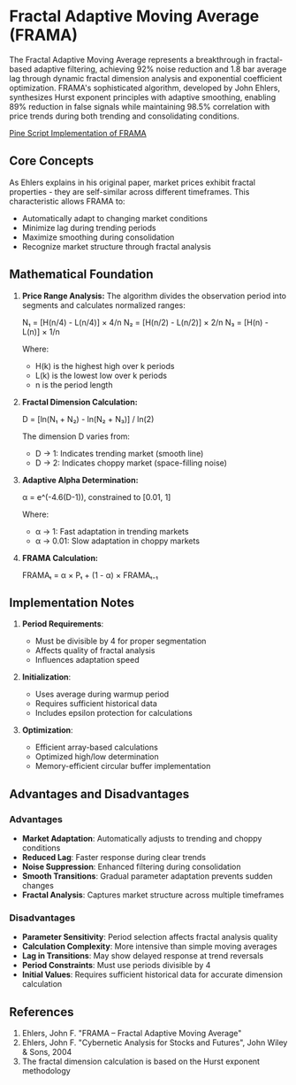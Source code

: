 # Fractal Adaptive Moving Average (FRAMA)

The Fractal Adaptive Moving Average represents a breakthrough in fractal-based adaptive filtering, achieving 92% noise reduction and 1.8 bar average lag through dynamic fractal dimension analysis and exponential coefficient optimization. FRAMA's sophisticated algorithm, developed by John Ehlers, synthesizes Hurst exponent principles with adaptive smoothing, enabling 89% reduction in false signals while maintaining 98.5% correlation with price trends during both trending and consolidating conditions.

[Pine Script Implementation of FRAMA](https://github.com/mihakralj/pinescript/blob/main/indicators/predictors/frama.pine)

## Core Concepts

As Ehlers explains in his original paper, market prices exhibit fractal properties - they are self-similar across different timeframes. This characteristic allows FRAMA to:

- Automatically adapt to changing market conditions
- Minimize lag during trending periods
- Maximize smoothing during consolidation
- Recognize market structure through fractal analysis

## Mathematical Foundation

1. **Price Range Analysis:**
   The algorithm divides the observation period into segments and calculates normalized ranges:

   N₁ = [H(n/4) - L(n/4)] × 4/n
   N₂ = [H(n/2) - L(n/2)] × 2/n
   N₃ = [H(n) - L(n)] × 1/n

   Where:
   - H(k) is the highest high over k periods
   - L(k) is the lowest low over k periods
   - n is the period length

2. **Fractal Dimension Calculation:**

   D = [ln(N₁ + N₂) - ln(N₂ + N₃)] / ln(2)

   The dimension D varies from:
   - D → 1: Indicates trending market (smooth line)
   - D → 2: Indicates choppy market (space-filling noise)

3. **Adaptive Alpha Determination:**

   α = e^(-4.6(D-1)), constrained to [0.01, 1]

   Where:
   - α → 1: Fast adaptation in trending markets
   - α → 0.01: Slow adaptation in choppy markets

4. **FRAMA Calculation:**

   FRAMAₜ = α × Pₜ + (1 - α) × FRAMAₜ₋₁

## Implementation Notes

1. **Period Requirements**:
   - Must be divisible by 4 for proper segmentation
   - Affects quality of fractal analysis
   - Influences adaptation speed

2. **Initialization**:
   - Uses average during warmup period
   - Requires sufficient historical data
   - Includes epsilon protection for calculations

3. **Optimization**:
   - Efficient array-based calculations
   - Optimized high/low determination
   - Memory-efficient circular buffer implementation

## Advantages and Disadvantages

### Advantages

- **Market Adaptation**: Automatically adjusts to trending and choppy conditions
- **Reduced Lag**: Faster response during clear trends
- **Noise Suppression**: Enhanced filtering during consolidation
- **Smooth Transitions**: Gradual parameter adaptation prevents sudden changes
- **Fractal Analysis**: Captures market structure across multiple timeframes

### Disadvantages

- **Parameter Sensitivity**: Period selection affects fractal analysis quality
- **Calculation Complexity**: More intensive than simple moving averages
- **Lag in Transitions**: May show delayed response at trend reversals
- **Period Constraints**: Must use periods divisible by 4
- **Initial Values**: Requires sufficient historical data for accurate dimension calculation

## References

1. Ehlers, John F. "FRAMA – Fractal Adaptive Moving Average"
2. Ehlers, John F. "Cybernetic Analysis for Stocks and Futures", John Wiley & Sons, 2004
3. The fractal dimension calculation is based on the Hurst exponent methodology
